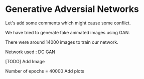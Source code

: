 # Generative Adversial Networks

Let's add some comments which might cause some conflict.

We have tried to generate fake animated images using GAN.

There were around 14000 images to train our network. 

Network used : DC GAN

[TODO] Add Image

Number of epochs = 40000
Add plots
